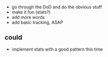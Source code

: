 * go through the DoD and do the obvious stuff
* make it fun (stats?)
* add more words
* add basic tracking, ASAP

## could

* implement stats with a good pattern this time